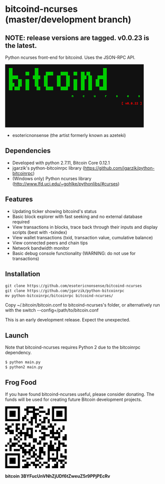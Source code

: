 # bitcoind-ncurses (master/development branch)

## NOTE: release versions are tagged. v0.0.23 is the latest.

Python ncurses front-end for bitcoind. Uses the JSON-RPC API.

![ScreenShot](/screenshots/bitcoind-ncurses.gif)

- esotericnonsense (the artist formerly known as azeteki)

## Dependencies

* Developed with python 2.7.11, Bitcoin Core 0.12.1
* jgarzik's python-bitcoinrpc library (https://github.com/jgarzik/python-bitcoinrpc)
* (Windows only) Python ncurses library (http://www.lfd.uci.edu/~gohlke/pythonlibs/#curses)

## Features

* Updating ticker showing bitcoind's status
* Basic block explorer with fast seeking and no external database required
* View transactions in blocks, trace back through their inputs and display scripts (best with -txindex)
* View wallet transactions (txid, transaction value, cumulative balance)
* View connected peers and chain tips
* Network bandwidth monitor
* Basic debug console functionality (WARNING: do not use for transactions)

## Installation

```
git clone https://github.com/esotericnonsense/bitcoind-ncurses
git clone https://github.com/jgarzik/python-bitcoinrpc
mv python-bitcoinrpc/bitcoinrpc bitcoind-ncurses/
```

Copy ~/.bitcoin/bitcoin.conf to bitcoind-ncurses's folder, or alternatively run with the switch --config=/path/to/bitcoin.conf

This is an early development release. Expect the unexpected.

## Launch

Note that bitcoind-ncurses requires Python 2 due to the bitcoinrpc dependency.

```
$ python main.py
$ python2 main.py
```

Frog Food
---------

If you have found bitcoind-ncurses useful, please consider donating.
The funds will be used for creating future Bitcoin development projects.

![ScreenShot](/screenshots/donation-qr.png)

**bitcoin 3BYFucUnVNhZjUDf6tZweuZ5r9PPjPEcRv**
